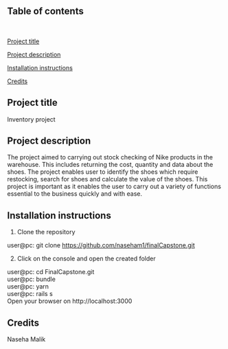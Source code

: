 <h2> Table of contents </h2> <Br>

[Project title](https://github.com/nasehamalik/finalCapstone#Project-title)

[Project description](https://github.com/nasehamalik/finalCapstone#Project-description)

[Installation instructions](https://github.com/nasehamalik/finalCapstone#Installation-instructions)

[Credits](https://github.com/nasehamalik/finalCapstone#credits)

<h2> Project title </h2>
Inventory project

<h2> Project description </h2>
The project aimed to carrying out stock checking of Nike products in the warehouse. This includes returning the cost, quantity and data about the shoes. The project enables user to identify the shoes which require restocking, search for shoes and calculate the value of the shoes. This project is important as it enables the user to carry out a variety of functions essential to the business quickly and with ease.

<h2> Installation instructions </h2>

1. Clone the repository

user@pc: git clone https://github.com/naseham1/finalCapstone.git

2. Click on the console and open the created folder

user@pc: cd FinalCapstone.git <br>
user@pc: bundle <br>
user@pc: yarn <br>
user@pc: rails s <br>
Open your browser on http://localhost:3000

<h2> Credits </h2>
Naseha Malik
